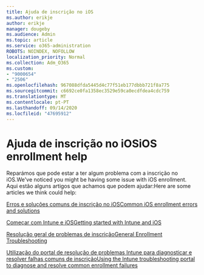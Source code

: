 ```yaml
---
title: Ajuda de inscrição no iOS
ms.author: erikje
author: erikje
manager: dougeby
ms.audience: Admin
ms.topic: article
ms.service: o365-administration
ROBOTS: NOINDEX, NOFOLLOW
localization_priority: Normal
ms.collection: Adm_O365
ms.custom:
- "9000654"
- "2506"
ms.openlocfilehash: 967088dfda5445d4c77f51eb177dbbb721f8a775
ms.sourcegitcommit: c6692ce0fa1358ec3529e59ca0ecdfdea4cdc759
ms.translationtype: MT
ms.contentlocale: pt-PT
ms.lasthandoff: 09/14/2020
ms.locfileid: "47695912"
---
```

# <a name="ios-enrollment-help"></a><span data-ttu-id="a7add-102">Ajuda de inscrição no iOS</span><span class="sxs-lookup"><span data-stu-id="a7add-102">iOS enrollment help</span></span>

<span data-ttu-id="a7add-103">Reparámos que pode estar a ter algum problema com a inscrição no iOS.</span><span class="sxs-lookup"><span data-stu-id="a7add-103">We've noticed you might be having some issue with iOS enrollment.</span></span> <span data-ttu-id="a7add-104">Aqui estão alguns artigos que achamos que podem ajudar:</span><span class="sxs-lookup"><span data-stu-id="a7add-104">Here are some articles we think could help:</span></span> 

[<span data-ttu-id="a7add-105">Erros e soluções comuns de inscrição no iOS</span><span class="sxs-lookup"><span data-stu-id="a7add-105">Common iOS enrollment errors and solutions</span></span>](https://support.microsoft.com/help/4039809/troubleshooting-ios-device-enrollment-in-intune)

[<span data-ttu-id="a7add-106">Começar com Intune e iOS</span><span class="sxs-lookup"><span data-stu-id="a7add-106">Getting started with Intune and iOS</span></span>](https://docs.microsoft.com/intune/enrollment/ios-enroll)

[<span data-ttu-id="a7add-107">Resolução geral de problemas de inscrição</span><span class="sxs-lookup"><span data-stu-id="a7add-107">General Enrollment Troubleshooting</span></span>](https://docs.microsoft.com/intune/enrollment/troubleshoot-device-enrollment-in-intune)

[<span data-ttu-id="a7add-108">Utilização do portal de resolução de problemas Intune para diagnosticar e resolver falhas comuns de inscrição</span><span class="sxs-lookup"><span data-stu-id="a7add-108">Using the Intune troubleshooting portal to diagnose and resolve common enrollment failures</span></span>](https://docs.microsoft.com/intune/help-desk-operators)